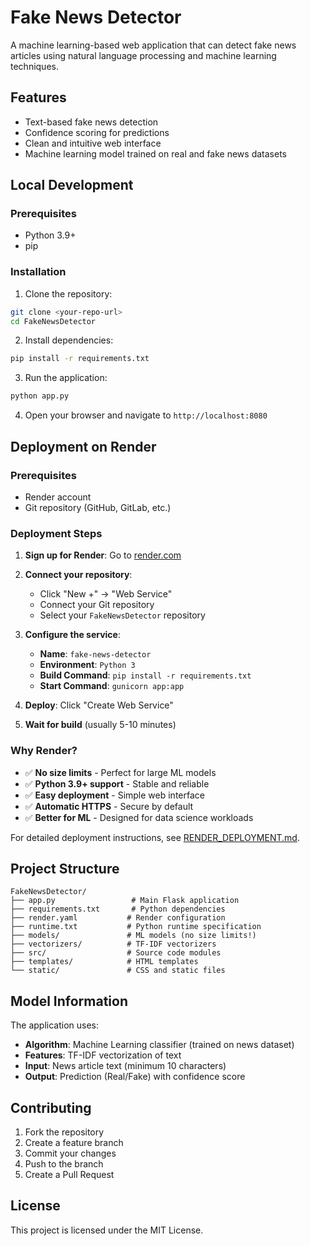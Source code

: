 # Fake News Detector

A machine learning-based web application that can detect fake news articles using natural language processing and machine learning techniques.

## Features

- Text-based fake news detection
- Confidence scoring for predictions
- Clean and intuitive web interface
- Machine learning model trained on real and fake news datasets

## Local Development

### Prerequisites

- Python 3.9+
- pip

### Installation

1. Clone the repository:
```bash
git clone <your-repo-url>
cd FakeNewsDetector
```

2. Install dependencies:
```bash
pip install -r requirements.txt
```

3. Run the application:
```bash
python app.py
```

4. Open your browser and navigate to `http://localhost:8080`

## Deployment on Render

### Prerequisites

- Render account
- Git repository (GitHub, GitLab, etc.)

### Deployment Steps

1. **Sign up for Render**: Go to [render.com](https://render.com)

2. **Connect your repository**:
   - Click "New +" → "Web Service"
   - Connect your Git repository
   - Select your `FakeNewsDetector` repository

3. **Configure the service**:
   - **Name**: `fake-news-detector`
   - **Environment**: `Python 3`
   - **Build Command**: `pip install -r requirements.txt`
   - **Start Command**: `gunicorn app:app`

4. **Deploy**: Click "Create Web Service"

5. **Wait for build** (usually 5-10 minutes)

### Why Render?

- ✅ **No size limits** - Perfect for large ML models
- ✅ **Python 3.9+ support** - Stable and reliable
- ✅ **Easy deployment** - Simple web interface
- ✅ **Automatic HTTPS** - Secure by default
- ✅ **Better for ML** - Designed for data science workloads

For detailed deployment instructions, see [RENDER_DEPLOYMENT.md](RENDER_DEPLOYMENT.md).

## Project Structure

```
FakeNewsDetector/
├── app.py                 # Main Flask application
├── requirements.txt       # Python dependencies
├── render.yaml           # Render configuration
├── runtime.txt           # Python runtime specification
├── models/               # ML models (no size limits!)
├── vectorizers/          # TF-IDF vectorizers
├── src/                  # Source code modules
├── templates/            # HTML templates
└── static/               # CSS and static files
```

## Model Information

The application uses:
- **Algorithm**: Machine Learning classifier (trained on news dataset)
- **Features**: TF-IDF vectorization of text
- **Input**: News article text (minimum 10 characters)
- **Output**: Prediction (Real/Fake) with confidence score

## Contributing

1. Fork the repository
2. Create a feature branch
3. Commit your changes
4. Push to the branch
5. Create a Pull Request

## License

This project is licensed under the MIT License.
